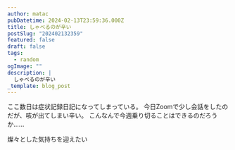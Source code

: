 ```yaml
---
author: matac
pubDatetime: 2024-02-13T23:59:36.000Z
title: しゃべるのが辛い
postSlug: "202402132359"
featured: false
draft: false
tags:
  - random
ogImage: ""
description: |
  しゃべるのが辛い
_template: blog_post
---
```


ここ数日は症状記録日記になってしまっている。
今日Zoomで少し会話をしたのだが、咳が出てしまい辛い。
こんなんで今週乗り切ることはできるのだろうか......

燦々とした気持ちを迎えたい
